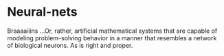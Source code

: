 # Neural-nets
Braaaaiiins
...Or, rather, artificial mathematical systems that are capable of modeling problem-solving behavior in a manner that resembles a network of biological neurons. As is right and proper.
